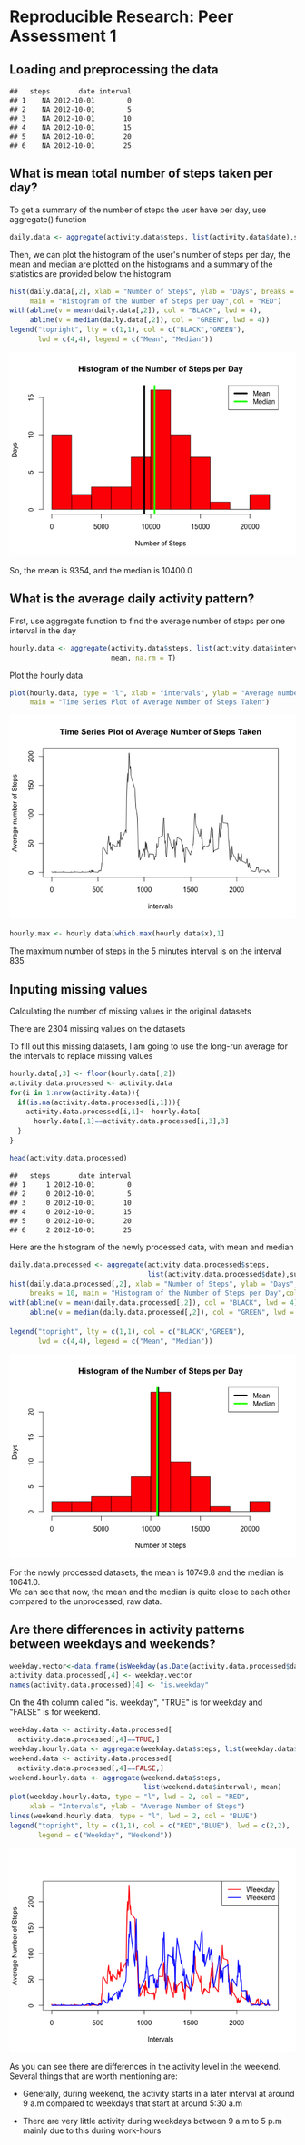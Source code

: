 # Reproducible Research: Peer Assessment 1

## Loading and preprocessing the data


```
##   steps       date interval
## 1    NA 2012-10-01        0
## 2    NA 2012-10-01        5
## 3    NA 2012-10-01       10
## 4    NA 2012-10-01       15
## 5    NA 2012-10-01       20
## 6    NA 2012-10-01       25
```

## What is mean total number of steps taken per day?

To get a summary of the number of steps the user have per day, use aggregate() function  

```r
daily.data <- aggregate(activity.data$steps, list(activity.data$date),sum, na.rm = T)
```

Then, we can plot the histogram of the user's number of steps per day, the mean and median are plotted on the histograms and a summary of the statistics are provided below the histogram  

```r
hist(daily.data[,2], xlab = "Number of Steps", ylab = "Days", breaks = 15, 
     main = "Histogram of the Number of Steps per Day",col = "RED")
with(abline(v = mean(daily.data[,2]), col = "BLACK", lwd = 4), 
     abline(v = median(daily.data[,2]), col = "GREEN", lwd = 4))
legend("topright", lty = c(1,1), col = c("BLACK","GREEN"), 
       lwd = c(4,4), legend = c("Mean", "Median"))
```

![](PA1_template_files/figure-html/unnamed-chunk-3-1.png) 


So, the mean is 9354, and the median is 10400.0

## What is the average daily activity pattern?

First, use aggregate function to find the average number of steps per one interval in the day  

```r
hourly.data <- aggregate(activity.data$steps, list(activity.data$interval), 
                         mean, na.rm = T)
```

Plot the hourly data  

```r
plot(hourly.data, type = "l", xlab = "intervals", ylab = "Average number of Steps", 
     main = "Time Series Plot of Average Number of Steps Taken")
```

![](PA1_template_files/figure-html/unnamed-chunk-6-1.png) 

```r
hourly.max <- hourly.data[which.max(hourly.data$x),1]
```

The maximum number of steps in the 5 minutes interval is on the interval 835  

## Inputing missing values

Calculating the number of missing values in the original datasets

There are 2304 missing values on the datasets 

To fill out this missing datasets, I am going to use the long-run average for the intervals to replace missing values

```r
hourly.data[,3] <- floor(hourly.data[,2])
activity.data.processed <- activity.data
for(i in 1:nrow(activity.data)){
  if(is.na(activity.data.processed[i,1])){
    activity.data.processed[i,1]<- hourly.data[
      hourly.data[,1]==activity.data.processed[i,3],3]
  }
}
```

```r
head(activity.data.processed)
```

```
##   steps       date interval
## 1     1 2012-10-01        0
## 2     0 2012-10-01        5
## 3     0 2012-10-01       10
## 4     0 2012-10-01       15
## 5     0 2012-10-01       20
## 6     2 2012-10-01       25
```

Here are the histogram of the newly processed data, with mean and median

```r
daily.data.processed <- aggregate(activity.data.processed$steps, 
                                  list(activity.data.processed$date),sum)
hist(daily.data.processed[,2], xlab = "Number of Steps", ylab = "Days", 
     breaks = 10, main = "Histogram of the Number of Steps per Day",col = "RED")
with(abline(v = mean(daily.data.processed[,2]), col = "BLACK", lwd = 4), 
     abline(v = median(daily.data.processed[,2]), col = "GREEN", lwd = 4))

legend("topright", lty = c(1,1), col = c("BLACK","GREEN"), 
       lwd = c(4,4), legend = c("Mean", "Median"))
```

![](PA1_template_files/figure-html/unnamed-chunk-11-1.png) 

For the newly processed datasets, the mean is 10749.8 and the median is 10641.0.  
We can see that now, the mean and the median is quite close to each other compared to the unprocessed, raw data.

## Are there differences in activity patterns between weekdays and weekends?


```r
weekday.vector<-data.frame(isWeekday(as.Date(activity.data.processed$date)))
activity.data.processed[,4] <- weekday.vector
names(activity.data.processed)[4] <- "is.weekday"
```
On the 4th column called "is. weekday", "TRUE" is for weekday and "FALSE" is for weekend.

```r
weekday.data <- activity.data.processed[
  activity.data.processed[,4]==TRUE,]
weekday.hourly.data <- aggregate(weekday.data$steps, list(weekday.data$interval), mean)
weekend.data <- activity.data.processed[
  activity.data.processed[,4]==FALSE,]
weekend.hourly.data <- aggregate(weekend.data$steps, 
                                 list(weekend.data$interval), mean)
plot(weekday.hourly.data, type = "l", lwd = 2, col = "RED", 
     xlab = "Intervals", ylab = "Average Number of Steps") 
lines(weekend.hourly.data, type = "l", lwd = 2, col = "BLUE")
legend("topright", lty = c(1,1), col = c("RED","BLUE"), lwd = c(2,2), 
       legend = c("Weekday", "Weekend"))
```

![](PA1_template_files/figure-html/unnamed-chunk-14-1.png) 

As you can see there are differences in the activity level in the weekend. Several things that are worth mentioning are:

* Generally, during weekend, the activity starts in a later interval at around 9 a.m compared to weekdays that start at around 5:30 a.m

* There are very little activity during weekdays between 9 a.m to 5 p.m mainly due to this during work-hours
